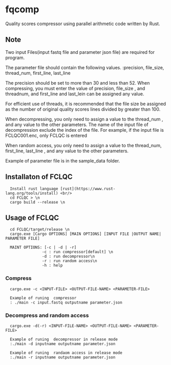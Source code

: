 # fqcomp
Quality scores compressor using parallel arithmetic code written by Rust.

## Note
Two input Files(input fastq file and parameter json file) are required for program.

The parameter file should contain the following values.
:precision, file_size, thread_num, first_line, last_line

The precision should be set to more than 30 and less than 52.
When compressing, you must enter the value of precision, file_size , and threadnum, and first_line and last_lein can be assigned any value.

For efficient use of threads, it is recommended that the file size be assigned as the number of original quality scores lines divided by greater than 100.

When decompressing, you only need to assign a value to the thread_num , and any value to the other parameters. The name of the input file of decompression exclude the index of the file. For example, if the input file is FCLQC001.enc, only FCLQC is entered

When random access, you only need to assign a value to the thread_num, first_line, last_line , and any value to the other parameters.

Example of parameter file is in the sample_data folder.

## Installaton of FCLQC
      Install rust language [rust](https://www.rust-lang.org/tools/install) <br/>
      cd FCLQC > \n
      cargo build --release \n
      
## Usage of FCLQC
      cd FCLQC/target/release \n
      cargo.exe [Cargo OPTIONS] [MAIN OPTIONS] [INPUT FILE |OUTPUT NAME| PARAMETER FILE]
      
      MAINT OPTIONS: [-c | -d | -r]  
                    -c : run compressor[default] \n
                    -d : run decompressor\n
                    -r : run random access\n
                    -h : help
### Compress
      cargo.exe -c <INPUT-FILE> <OUTPUT-FILE-NAME> <PARAMETER-FILE> 
      
      Example of runing  compressor 
      : ./main -c input.fastq outputname parameter.json
### Decompress and random access
      cargo.exe -d(-r) <INPUT-FILE-NAME> <OUTPUT-FILE-NAME> <PARAMETER-FILE>
  
      Example of runing  decompressor in release mode 
      :./main -d inputname outputname parameter.json
           
      Example of runing  randaom access in release mode
      :./main -r inputname outputname parameter.json
                    
                    
                    
